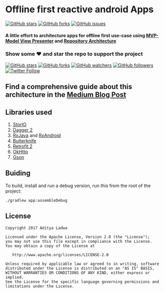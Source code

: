 # Offline first reactive android Apps
[![GitHub stars](https://img.shields.io/github/stars/LadwaAditya/OfflineFirstReactiveApp-Tutorial.svg)](https://github.com/LadwaAditya/OfflineFirstReactiveApp-Tutorial/stargazers) [![GitHub forks](https://img.shields.io/github/forks/LadwaAditya/OfflineFirstReactiveApp-Tutorial.svg)](https://github.com/LadwaAditya/OfflineFirstReactiveApp-Tutorial/network) [![GitHub issues](https://img.shields.io/github/issues/LadwaAditya/OfflineFirstReactiveApp-Tutorial.svg)](https://github.com/LadwaAditya/OfflineFirstReactiveApp-Tutorial/issues)

#### A little effort to architecture apps for offline first use-case using [MVP-Model View Presenter](https://en.wikipedia.org/wiki/Model%E2%80%93view%E2%80%93presenter) and [Repository Architecture](http://deviq.com/repository-pattern/)


### Show some :heart: and star the repo to support the project
[![GitHub stars](https://img.shields.io/github/stars/LadwaAditya/OfflineFirstReactiveApp-Tutorial.svg?style=social&label=Star)](https://github.com/LadwaAditya/OfflineFirstReactiveApp-Tutorial) [![GitHub forks](https://img.shields.io/github/forks/LadwaAditya/OfflineFirstReactiveApp-Tutorial.svg?style=social&label=Fork)](https://github.com/LadwaAditya/OfflineFirstReactiveApp-Tutorial/fork) [![GitHub watchers](https://img.shields.io/github/watchers/LadwaAditya/OfflineFirstReactiveApp-Tutorial.svg?style=social&label=Watch)](https://github.com/LadwaAditya/OfflineFirstReactiveApp-Tutorial) [![GitHub followers](https://img.shields.io/github/followers/LadwaAditya.svg?style=social&label=Follow)](https://github.com/LadwaAditya)
[![Twitter Follow](https://img.shields.io/twitter/follow/LadwaAditya.svg?style=social)](https://twitter.com/adi_ladwa)


## Find a comprehensive guide about this architecture in the [Medium Blog Post](https://medium.com/@ladwa.aditya/offline-first-reactive-android-apps-repository-pattern-mvp-dagger-2-rxjava-contentprovider-8fa379d9caad#.5ghuu8p7j)

## Libraries used

1.  [StorIO](https://github.com/pushtorefresh/storio)
2.  [Dagger 2](http://google.github.io/dagger/)
3.  [RxJava](https://github.com/ReactiveX/RxJava) and [RxAndroid](https://github.com/ReactiveX/RxAndroid)
4.  [Butterknife](https://github.com/JakeWharton/butterknife)
5.  [Retrofit 2](https://square.github.io/retrofit/)
6.  [OkHttp](http://square.github.io/okhttp/)
7.  [Gson](https://github.com/google/gson)

## Buiding

To build, install and run a debug version, run this from the root of the project:

```
./gradlew app:assembleDebug
```

## License

```
Copyright 2017 Aditya Ladwa

Licensed under the Apache License, Version 2.0 (the "License");
you may not use this file except in compliance with the License.
You may obtain a copy of the License at

   http://www.apache.org/licenses/LICENSE-2.0

Unless required by applicable law or agreed to in writing, software
distributed under the License is distributed on an "AS IS" BASIS,
WITHOUT WARRANTIES OR CONDITIONS OF ANY KIND, either express or implied.
See the License for the specific language governing permissions and
limitations under the License.
```